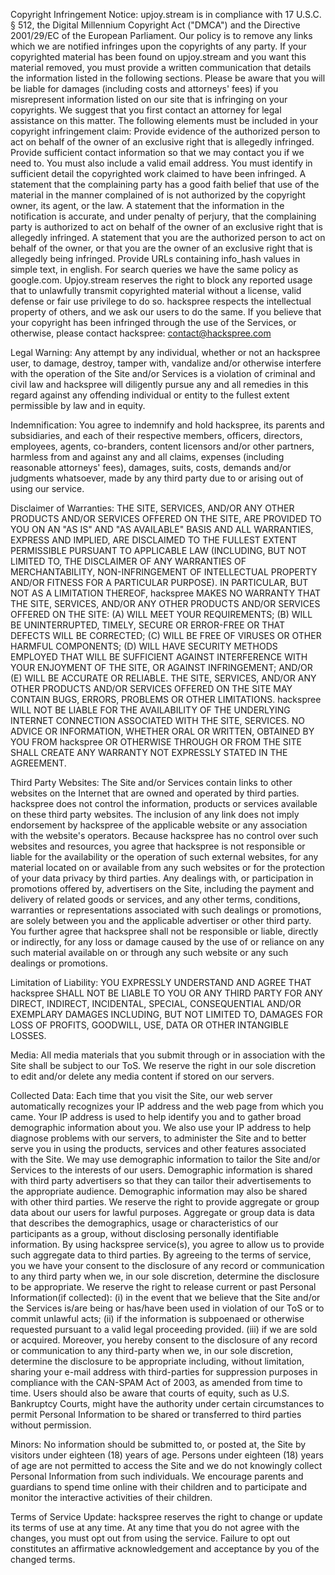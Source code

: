 Copyright Infringement Notice: upjoy.stream is in compliance with 17 U.S.C. § 512, the Digital Millennium Copyright Act ("DMCA") and the Directive 2001/29/EC of the European Parliament.  Our policy is to remove any links which we are notified infringes upon the copyrights of any party.  If your copyrighted material has been found on upjoy.stream and you want this material removed, you must provide a written communication that details the information listed in the following sections.  Please be aware that you will be liable for damages (including costs and attorneys' fees) if you misrepresent information listed on our site that is infringing on your copyrights. We suggest that you first contact an attorney for legal assistance on this matter.  The following elements must be included in your copyright infringement claim:  Provide evidence of the authorized person to act on behalf of the owner of an exclusive right that is allegedly infringed. Provide sufficient contact information so that we may contact you if we need to. You must also include a valid email address. You must identify in sufficient detail the copyrighted work claimed to have been infringed. A statement that the complaining party has a good faith belief that use of the material in the manner complained of is not authorized by the copyright owner, its agent, or the law. A statement that the information in the notification is accurate, and under penalty of perjury, that the complaining party is authorized to act on behalf of the owner of an exclusive right that is allegedly infringed. A statement that you are the authorized person to act on behalf of the owner, or that you are the owner of an exclusive right that is allegedly being infringed. Provide URLs containing info_hash values in simple text, in english. For search queries we have the same policy as google.com. Upjoy.stream reserves the right to block any reported usage that to unlawfully transmit copyrighted material without a license, valid defense or fair use privilege to do so. hackspree respects the intellectual property of others, and we ask our users to do the same. If you believe that your copyright has been infringed through the use of the Services, or otherwise, please contact hackspree: contact@hackspree.com


Legal Warning: Any attempt by any individual, whether or not an hackspree user, to damage, destroy, tamper with, vandalize and/or otherwise interfere with the operation of the Site and/or Services is a violation of criminal and civil law and hackspree will diligently pursue any and all remedies in this regard against any offending individual or entity to the fullest extent permissible by law and in equity.


Indemnification: You agree to indemnify and hold hackspree, its parents and subsidiaries, and each of their respective members, officers, directors, employees, agents, co-branders, content licensors and/or other partners, harmless from and against any and all claims, expenses (including reasonable attorneys' fees), damages, suits, costs, demands and/or judgments whatsoever, made by any third party due to or arising out of using our service.

Disclaimer of Warranties: THE SITE, SERVICES, AND/OR ANY OTHER PRODUCTS AND/OR SERVICES OFFERED ON THE SITE, ARE PROVIDED TO YOU ON AN "AS IS" AND "AS AVAILABLE" BASIS AND ALL WARRANTIES, EXPRESS AND IMPLIED, ARE DISCLAIMED TO THE FULLEST EXTENT PERMISSIBLE PURSUANT TO APPLICABLE LAW (INCLUDING, BUT NOT LIMITED TO, THE DISCLAIMER OF ANY WARRANTIES OF MERCHANTABILITY, NON-INFRINGEMENT OF INTELLECTUAL PROPERTY AND/OR FITNESS FOR A PARTICULAR PURPOSE). IN PARTICULAR, BUT NOT AS A LIMITATION THEREOF, hackspree MAKES NO WARRANTY THAT THE SITE, SERVICES, AND/OR ANY OTHER PRODUCTS AND/OR SERVICES OFFERED ON THE SITE: (A) WILL MEET YOUR REQUIREMENTS; (B) WILL BE UNINTERRUPTED, TIMELY, SECURE OR ERROR-FREE OR THAT DEFECTS WILL BE CORRECTED; (C) WILL BE FREE OF VIRUSES OR OTHER HARMFUL COMPONENTS; (D) WILL HAVE SECURITY METHODS EMPLOYED THAT WILL BE SUFFICIENT AGAINST INTERFERENCE WITH YOUR ENJOYMENT OF THE SITE, OR AGAINST INFRINGEMENT; AND/OR (E) WILL BE ACCURATE OR RELIABLE. THE SITE, SERVICES, AND/OR ANY OTHER PRODUCTS AND/OR SERVICES OFFERED ON THE SITE MAY CONTAIN BUGS, ERRORS, PROBLEMS OR OTHER LIMITATIONS. hackspree WILL NOT BE LIABLE FOR THE AVAILABILITY OF THE UNDERLYING INTERNET CONNECTION ASSOCIATED WITH THE SITE, SERVICES. NO ADVICE OR INFORMATION, WHETHER ORAL OR WRITTEN, OBTAINED BY YOU FROM hackspree OR OTHERWISE THROUGH OR FROM THE SITE SHALL CREATE ANY WARRANTY NOT EXPRESSLY STATED IN THE AGREEMENT.


Third Party Websites: The Site and/or Services contain links to other websites on the Internet that are owned and operated by third parties. hackspree does not control the information, products or services available on these third party websites. The inclusion of any link does not imply endorsement by hackspree of the applicable website or any association with the website's operators. Because hackspree has no control over such websites and resources, you agree that hackspree is not responsible or liable for the availability or the operation of such external websites, for any material located on or available from any such websites or for the protection of your data privacy by third parties. Any dealings with, or participation in promotions offered by, advertisers on the Site, including the payment and delivery of related goods or services, and any other terms, conditions, warranties or representations associated with such dealings or promotions, are solely between you and the applicable advertiser or other third party. You further agree that hackspree shall not be responsible or liable, directly or indirectly, for any loss or damage caused by the use of or reliance on any such material available on or through any such website or any such dealings or promotions.

Limitation of Liability: YOU EXPRESSLY UNDERSTAND AND AGREE THAT hackspree SHALL NOT BE LIABLE TO YOU OR ANY THIRD PARTY FOR ANY DIRECT, INDIRECT, INCIDENTAL, SPECIAL, CONSEQUENTIAL AND/OR EXEMPLARY DAMAGES INCLUDING, BUT NOT LIMITED TO, DAMAGES FOR LOSS OF PROFITS, GOODWILL, USE, DATA OR OTHER INTANGIBLE LOSSES. 

Media: All media materials that you submit through or in association with the Site shall be subject to our ToS. We reserve the right in our sole discretion to edit and/or delete any media content if stored on our servers. 

Collected Data: Each time that you visit the Site, our web server automatically recognizes your IP address and the web page from which you came. Your IP address is used to help identify you and to gather broad demographic information about you. We also use your IP address to help diagnose problems with our servers, to administer the Site and to better serve you in using the products, services and other features associated with the Site. We may use demographic information to tailor the Site and/or Services to the interests of our users. Demographic information is shared with third party advertisers so that they can tailor their advertisements to the appropriate audience. Demographic information may also be shared with other third parties. We reserve the right to provide aggregate or group data about our users for lawful purposes. Aggregate or group data is data that describes the demographics, usage or characteristics of our participants as a group, without disclosing personally identifiable information. By using hackspree service(s), you agree to allow us to provide such aggregate data to third parties. By agreeing to the terms of service, you we have your consent to the disclosure of any record or communication to any third party when we, in our sole discretion, determine the disclosure to be appropriate. We reserve the right to release current or past Personal Information(if collected): (i) in the event that we believe that the Site and/or the Services is/are being or has/have been used in violation of our ToS or to commit unlawful acts; (ii) if the information is subpoenaed or otherwise requested pursuant to a valid legal proceeding provided. (iii) if we are sold or acquired. Moreover, you hereby consent to the disclosure of any record or communication to any third-party when we, in our sole discretion, determine the disclosure to be appropriate including, without limitation, sharing your e-mail address with third-parties for suppression purposes in compliance with the CAN-SPAM Act of 2003, as amended from time to time. Users should also be aware that courts of equity, such as U.S. Bankruptcy Courts, might have the authority under certain circumstances to permit Personal Information to be shared or transferred to third parties without permission.

Minors: No information should be submitted to, or posted at, the Site by visitors under eighteen (18) years of age. Persons under eighteen (18) years of age are not permitted to access the Site and we do not knowingly collect Personal Information from such individuals. We encourage parents and guardians to spend time online with their children and to participate and monitor the interactive activities of their children.

Terms of Service Update: hackspree reserves the right to change or update its terms of use at any time. At any time that you do not agree with the changes, you must opt out from using the service. Failure to opt out constitutes an affirmative acknowledgement and acceptance by you of the changed terms.
